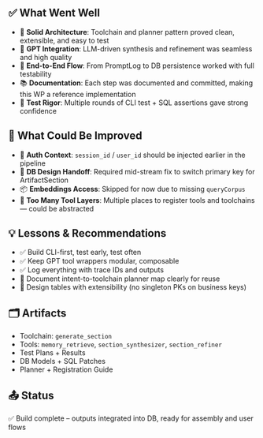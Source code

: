## ✅ What Went Well
- 🧱 **Solid Architecture**: Toolchain and planner pattern proved clean, extensible, and easy to test
- 🤖 **GPT Integration**: LLM-driven synthesis and refinement was seamless and high quality
- 💾 **End-to-End Flow**: From PromptLog to DB persistence worked with full testability
- 📚 **Documentation**: Each step was documented and committed, making this WP a reference implementation
- 🧪 **Test Rigor**: Multiple rounds of CLI test + SQL assertions gave strong confidence

## 🤔 What Could Be Improved
- 🔐 **Auth Context**: `session_id` / `user_id` should be injected earlier in the pipeline
- 🧱 **DB Design Handoff**: Required mid-stream fix to switch primary key for ArtifactSection
- 📦 **Embeddings Access**: Skipped for now due to missing `queryCorpus`
- 🔁 **Too Many Tool Layers**: Multiple places to register tools and toolchains — could be abstracted

## 💡 Lessons & Recommendations
- ✅ Build CLI-first, test early, test often
- ✅ Keep GPT tool wrappers modular, composable
- ✅ Log everything with trace IDs and outputs
- 🧠 Document intent-to-toolchain planner map clearly for reuse
- 🧱 Design tables with extensibility (no singleton PKs on business keys)

## 🗂️ Artifacts
- Toolchain: `generate_section`
- Tools: `memory_retrieve`, `section_synthesizer`, `section_refiner`
- Test Plans + Results
- DB Models + SQL Patches
- Planner + Registration Guide

## 📤 Status
✅ Build complete – outputs integrated into DB, ready for assembly and user flows
